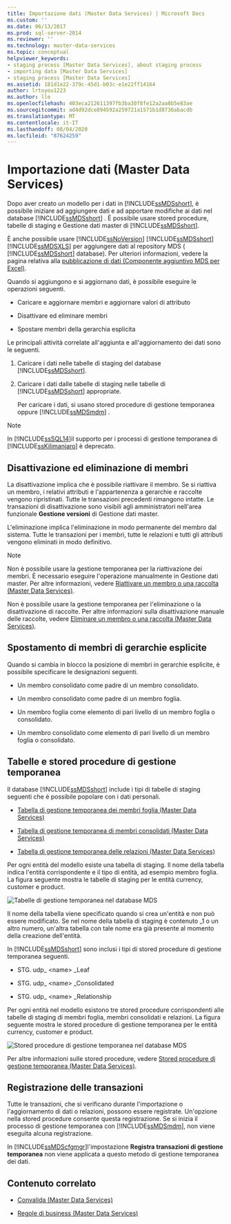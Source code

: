 ```yaml
---
title: Importazione dati (Master Data Services) | Microsoft Docs
ms.custom: ''
ms.date: 06/13/2017
ms.prod: sql-server-2014
ms.reviewer: ''
ms.technology: master-data-services
ms.topic: conceptual
helpviewer_keywords:
- staging process [Master Data Services], about staging process
- importing data [Master Data Services]
- staging process [Master Data Services]
ms.assetid: 181d1e22-379c-45d1-b03c-e1e22ff14164
author: lrtoyou1223
ms.author: lle
ms.openlocfilehash: 403eca212611397fb3ba30f8fe12a2aa8b5e83ae
ms.sourcegitcommit: ad4d92dce894592a259721a1571b1d8736abacdb
ms.translationtype: MT
ms.contentlocale: it-IT
ms.lasthandoff: 08/04/2020
ms.locfileid: "87624259"
---
```

# <a name="data-import-master-data-services"></a>Importazione dati (Master Data Services)
  Dopo aver creato un modello per i dati in [!INCLUDE[ssMDSshort](../includes/ssmdsshort-md.md)], è possibile iniziare ad aggiungere dati e ad apportare modifiche ai dati nel database [!INCLUDE[ssMDSshort](../includes/ssmdsshort-md.md)] .   È possibile usare stored procedure, tabelle di staging e Gestione dati master di [!INCLUDE[ssMDSshort](../includes/ssmdsshort-md.md)].

 È anche possibile usare [!INCLUDE[ssNoVersion](../includes/ssnoversion-md.md)] [!INCLUDE[ssMDSshort](../includes/ssmdsshort-md.md)] [!INCLUDE[ssMDSXLS](../includes/ssmdsxls-md.md)] per aggiungere dati al repository MDS ( [!INCLUDE[ssMDSshort](../includes/ssmdsshort-md.md)] database). Per ulteriori informazioni, vedere la pagina relativa alla [pubblicazione di dati &#40;Componente aggiuntivo MDS per Excel&#41;](microsoft-excel-add-in/overview-importing-data-from-excel-mds-add-in-for-excel.md).

 Quando si aggiungono e si aggiornano dati, è possibile eseguire le operazioni seguenti.

-   Caricare e aggiornare membri e aggiornare valori di attributo

-   Disattivare ed eliminare membri

-   Spostare membri della gerarchia esplicita

 Le principali attività correlate all'aggiunta e all'aggiornamento dei dati sono le seguenti.

1.  Caricare i dati nelle tabelle di staging del database [!INCLUDE[ssMDSshort](../includes/ssmdsshort-md.md)].

2.  Caricare i dati dalle tabelle di staging nelle tabelle di [!INCLUDE[ssMDSshort](../includes/ssmdsshort-md.md)] appropriate.

     Per caricare i dati, si usano stored procedure di gestione temporanea oppure [!INCLUDE[ssMDSmdm](../includes/ssmdsmdm-md.md)] .

> [!NOTE]
>  In [!INCLUDE[ssSQL14](../includes/sssql14-md.md)]il supporto per i processi di gestione temporanea di [!INCLUDE[ssKilimanjaro](../includes/sskilimanjaro-md.md)] è deprecato.

## <a name="deactivating-and-deleting-members"></a>Disattivazione ed eliminazione di membri
 La disattivazione implica che è possibile riattivare il membro. Se si riattiva un membro, i relativi attributi e l'appartenenza a gerarchie e raccolte vengono ripristinati. Tutte le transazioni precedenti rimangono intatte. Le transazioni di disattivazione sono visibili agli amministratori nell'area funzionale **Gestione versioni** di Gestione dati master.

 L'eliminazione implica l'eliminazione in modo permanente del membro dal sistema. Tutte le transazioni per i membri, tutte le relazioni e tutti gli attributi vengono eliminati in modo definitivo.

> [!NOTE]
>  Non è possibile usare la gestione temporanea per la riattivazione dei membri. È necessario eseguire l'operazione manualmente in Gestione dati master. Per altre informazioni, vedere [Riattivare un membro o una raccolta &#40;Master Data Services&#41;](reactivate-a-member-or-collection-master-data-services.md).
> 
>  Non è possibile usare la gestione temporanea per l'eliminazione o la disattivazione di raccolte. Per altre informazioni sulla disattivazione manuale delle raccolte, vedere [Eliminare un membro o una raccolta &#40;Master Data Services&#41;](../../2014/master-data-services/delete-a-member-or-collection-master-data-services.md).

## <a name="moving-explicit-hierarchy-members"></a>Spostamento di membri di gerarchie esplicite
 Quando si cambia in blocco la posizione di membri in gerarchie esplicite, è possibile specificare le designazioni seguenti.

-   Un membro consolidato come padre di un membro consolidato.

-   Un membro consolidato come padre di un membro foglia.

-   Un membro foglia come elemento di pari livello di un membro foglia o consolidato.

-   Un membro consolidato come elemento di pari livello di un membro foglia o consolidato.

## <a name="staging-tables-and-stored-procedures"></a>Tabelle e stored procedure di gestione temporanea
 Il database [!INCLUDE[ssMDSshort](../includes/ssmdsshort-md.md)] include i tipi di tabelle di staging seguenti che è possibile popolare con i dati personali.

-   [Tabella di gestione temporanea dei membri foglia &#40;Master Data Services&#41;](../../2014/master-data-services/leaf-member-staging-table-master-data-services.md)

-   [Tabella di gestione temporanea di membri consolidati &#40;Master Data Services&#41;](../../2014/master-data-services/consolidated-member-staging-table-master-data-services.md)

-   [Tabella di gestione temporanea delle relazioni &#40;Master Data Services&#41;](../../2014/master-data-services/relationship-staging-table-master-data-services.md)

 Per ogni entità del modello esiste una tabella di staging. Il nome della tabella indica l'entità corrispondente e il tipo di entità, ad esempio membro foglia. La figura seguente mostra le tabelle di staging per le entità currency, customer e product.

 ![Tabelle di gestione temporanea nel database MDS](../../2014/master-data-services/media/mds-stagingtables.png "Tabelle di gestione temporanea nel database MDS")

 Il nome della tabella viene specificato quando si crea un'entità e non può essere modificato. Se nel nome della tabella di staging è contenuto _1 o un altro numero, un'altra tabella con tale nome era già presente al momento della creazione dell'entità.

 In [!INCLUDE[ssMDSshort](../includes/ssmdsshort-md.md)] sono inclusi i tipi di stored procedure di gestione temporanea seguenti.

-   STG. udp_ \<name> _Leaf

-   STG. udp_ \<name> _Consolidated

-   STG. udp_ \<name> _Relationship

 Per ogni entità nel modello esistono tre stored procedure corrispondenti alle tabelle di staging di membri foglia, membri consolidati e relazioni.  La figura seguente mostra le stored procedure di gestione temporanea per le entità currency, customer e product.

 ![Stored procedure di gestione temporanea nel database MDS](../../2014/master-data-services/media/mds-stagingstoredprocedures.png "Stored procedure di gestione temporanea nel database MDS")

 Per altre informazioni sulle stored procedure, vedere [Stored procedure di gestione temporanea &#40;Master Data Services&#41;](../../2014/master-data-services/staging-stored-procedure-master-data-services.md).

## <a name="logging-transactions"></a>Registrazione delle transazioni
 Tutte le transazioni, che si verificano durante l'importazione o l'aggiornamento di dati o relazioni, possono essere registrate. Un'opzione nella stored procedure consente questa registrazione. Se si inizia il processo di gestione temporanea con [!INCLUDE[ssMDSmdm](../includes/ssmdsmdm-md.md)], non viene eseguita alcuna registrazione.

 In [!INCLUDE[ssMDScfgmgr](../includes/ssmdscfgmgr-md.md)]l'impostazione **Registra transazioni di gestione temporanea** non viene applicata a questo metodo di gestione temporanea dei dati.

## <a name="related-content"></a>Contenuto correlato

-   [Convalida &#40;Master Data Services&#41;](../../2014/master-data-services/validation-master-data-services.md)

-   [Regole di business &#40;Master Data Services&#41;](../../2014/master-data-services/business-rules-master-data-services.md)


